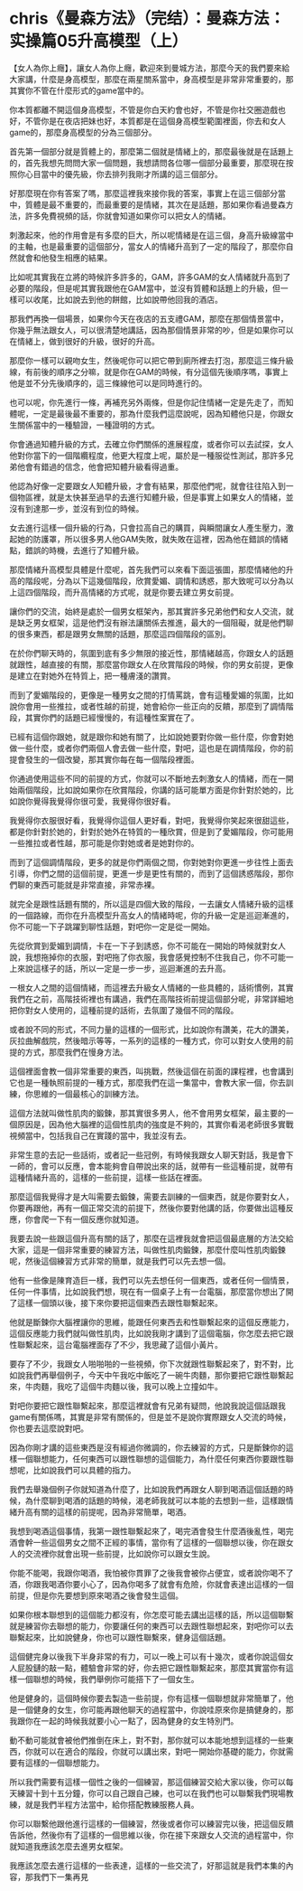 # chris《曼森方法》（完结）：曼森方法：实操篇05升高模型（上）

【女人為你上癮】，讓女人為你上癮，歡迎來到曼城方法，那麼今天的我們要來給大家講，什麼是身高模型，那麼在兩星關系當中，身高模型是非常非常重要的，那其實你不管在什麼形式的game當中的。

你本質都離不開這個身高模型，不管是你白天約會也好，不管是你社交圈遊戲也好，不管你是在夜店把妹也好，本質都是在這個身高模型範圍裡面，你去和女人game的，那麼身高模型的分為三個部分。

首先第一個部分就是質體上的，那麼第二個就是情緒上的，那麼最後就是在話題上的，首先我想先問問大家一個問題，我想請問各位哪一個部分最重要，那麼現在按照你心目當中的優先級，你去排列我剛才所講的這三個部分。

好那麼現在你有答案了嗎，那麼這裡我來接你我的答案，事實上在這三個部分當中，質體是最不重要的，而最重要的是情緒，其次在是話題，那如果你看過曼森方法，許多免費視頻的話，你就會知道如果你可以把女人的情緒。

刺激起來，他的作用會是有多麼的巨大，所以呢情緒是在這三個，身高升級線當中的主軸，也是最重要的這個部分，當女人的情緒升高到了一定的階段了，那麼你自然就會和他發生相應的結果。

比如呢其實我在立將的時候許多許多的，GAM，許多GAM的女人情緒就升高到了必要的階段，但是呢其實我跟他在GAM當中，並沒有質體和話題上的升級，但一樣可以收尾，比如說去到他的餅館，比如說帶他回我的酒店。

那我們再換一個場景，如果你今天在夜店的五支禮GAM，那麼在那個情景當中，你幾乎無法跟女人，可以很清楚地講話，因為那個情景非常的吵，但是如果你可以在情緒上，做到很好的升級，很好的升高。

那麼你一樣可以親吻女生，然後呢你可以把它帶到廁所裡去打泡，那麼這三條升級線，有前後的順序之分嘛，就是你在GAM的時候，有分這個先後順序嗎，事實上他是並不分先後順序的，這三條線他可以是同時進行的。

也可以呢，你先進行一條，再補充另外兩條，但是你記住情緒一定是先走了，而知體呢，一定是最後最不重要的，那為什麼我們這麼說呢，因為知體他只是，你跟女生關係當中的一種驗證，一種證明的方式。

你會通過知體升級的方式，去確立你們關係的進展程度，或者你可以去試探，女人他對你當下的一個階纜程度，他更大程度上呢，屬於是一種服從性測試，那許多兄弟他會有錯過的信念，他會把知體升級看得過重。

他認為好像一定要跟女人知體升級，才會有結果，那麼他們呢，就會往往陷入到一個物區裡，就是太快甚至過早的去進行知體升級，但是事實上如果女人的情緒，並沒有到達那一步，並沒有到位的時候。

女去進行這樣一個升級的行為，只會拉高自己的購買，與瞬間讓女人產生壓力，激起她的防護罩，所以很多男人他GAM失敗，就失敗在這裡，因為他在錯誤的情緒點，錯誤的時機，去進行了知體升級。

那麼情緒升高模型具體是什麼呢，首先我們可以來看下面這張圖，那麼情緒他的升高的階段呢，分為以下這幾個階段，欣賞愛媚、調情和誘惑，那大致呢可以分為以上這四個階段，而升高情緒的方式呢，就是你要去建立男女前提。

讓你們的交流，始終是處於一個男女框架內，那其實許多兄弟他們和女人交流，就是缺乏男女框架，這是他們沒有辦法讓關係去推進，最大的一個阻礙，就是他們聊的很多東西，都是跟男女無關的話題，那麼這四個階段的區別。

在於你們聊天時的，氛圍到底有多少無限的接近性，那情緒越高，你跟女人的話題就跟性，越直接的有關，那麼當你跟女人在欣賞階段的時候，你的男女前提，更像是建立在對她外在特質上，把一種膚淺的讚賞。

而到了愛媚階段的，更像是一種男女之間的打情罵跳，會有這種愛媚的氛圍，比如說你會用一些推拉，或者性越的前提，她會給你一些正向的反饋，那麼到了調情階段，其實你們的話題已經慢慢的，有這種性案實在了。

已經有這個你跟她，就是跟你和她有關了，比如說她要對你做一些什麼，你會對她做一些什麼，或者你們兩個人會去做一些什麼，對吧，這也是在調情階段，你的前提會發生的一個改變，那其實你每在每一個階段裡面。

你通過使用這些不同的前提的方式，你就可以不斷地去刺激女人的情緒，而在一開始兩個階段，比如說如果你在欣賞階段，你講的話可能單方面是你針對於她的，比如說你覺得我覺得你很可愛，我覺得你很好看。

我覺得你衣服很好看，我覺得你這個人更好看，對吧，我覺得你笑起來很甜這些，都是你針對於她的，針對於她外在特質的一種欣賞，但是到了愛媚階段，你可能用一些推拉或者性越，那可能是你對她或者是她對你的。

而到了這個調情階段，更多的就是你們兩個之間，你對她對你更進一步往性上面去引導，你們之間的這個前提，更進一步是更性有關的，而到了這個誘惑階段，那你們聊的東西可能就是非常直接，非常赤裸。

就完全是跟性話題有關的，所以這是四個大致的階段，一去讓女人情緒升級的這樣的一個路線，而你在升高模型升高女人的情緒時呢，你的升級一定是巡迴漸進的，你不可能一下子跳躍到聊性話題，對吧你一定是從一開始。

先從欣賞到愛媚到調情，卡在一下子到誘惑，你不可能在一開始的時候就對女人說，我想拖掉你的衣服，對吧拖了你衣服，我會感覺控制不住我自己，你不可能一上來說這樣子的話，所以一定是一步一步，巡迴漸進的去升高。

一根女人之間的這個情緒，而這裡去升級女人情緒的一些具體的，話術慣例，其實我們在之前，高階技術裡也有講過，我們在高階技術前提這個部分呢，非常詳細地把你對女人使用的，這種前提的話術，去氛圍了幾個不同的階段。

或者說不同的形式，不同力量的這樣的一個形式，比如說你有讚美，花大的讚美，灰拉曲解戲院，然後暗示等等，一系列的這樣的一種方式，你可以對女人使用的前提的方式，那麼我們在慢身方法。

這個裡面會教一個非常重要的東西，叫挑戰，然後這個在前面的課程裡，也會講到它也是一種執照前提的一種方式，那麼我們在這一集當中，會教大家一個，你去訓練，你思維的一個最核心的訓練方法。

這個方法就叫做性肌肉的鍛鍊，那其實很多男人，他不會用男女框架，最主要的一個原因是，因為他大腦裡的這個性肌肉的強度是不夠的，其實你看渴老師很多實戰視頻當中，包括我自己在實踐的當中，我並沒有去。

非常生意的去記一些話術，或者記一些冠例，有時候我跟女人聊天對話，我是會下一師的，會可以反應，會本能夠會自帶說出來的話，就帶有一些這種前提，就帶有這種情緒升高的，這樣的一些前提，這樣一些話在裡面。

那麼這個我覺得才是大叫需要去鍛鍊，需要去訓練的一個東西，就是你要對女人，你要再跟他，再有一個正常交流的前提下，然後你要對他講的話，你要做出這種反應，你會爬一下有一個反應你就知道。

我要去說一些跟這個升高有關的話了，那麼在這裡我就會把這個最底層的方法交給大家，這是一個非常重要的練習方法，叫做性肌肉鍛鍊，那麼什麼叫性肌肉鍛鍊呢，然後這個練習方式非常的簡單，就是我們可以先去想一個。

他有一些像是陳育造巨一樣，我們可以先去想任何一個東西，或者任何一個情景，任何一件事情，比如說我們想，現在有一個桌子上有一台電腦，那麼當你想出了開了這樣一個頭以後，接下來你要把這個東西去跟性聯繫起來。

他就是斷鍊你大腦裡讓你的思維，能跟任何東西去和性聯繫起來的這個反應能力，這個反應能力我們就叫做性肌肉，比如說我剛才講到了這個電腦，你怎麼去把它跟性聯繫起來，這台電腦裡面存了不少，我思藏了這個小黃片。

要存了不少，我跟女人啪啪啪的一些視頻，你下次就跟性聯繫起來了，對不對，比如說我們再舉個例子，今天中午我吃中飯吃了一碗牛肉麵，那你要把它跟性聯繫起來，牛肉麵，我吃了這個牛肉麵以後，我可以晚上立撞如牛。

對吧你要把它跟性聯繫起來，那麼這裡就會有兄弟有疑問，他說我說這個話跟我game有關係嗎，其實是非常有關係的，但是並不是說你實際跟女人交流的時候，你也要去這麼說對吧。

因為你剛才講的這些東西是沒有經過你微調的，你去練習的方式，只是斷鍊你的這樣一個聯想能力，任何東西可以跟性聯想的這個能力，為什麼任何東西你要跟性聯想呢，比如說我們可以具體的指力。

我們去舉幾個例子你就知道為什麼了，比如說我們再跟女人聊到喝酒這個話題的時候，為什麼聊到喝酒的話題的時候，渴老師我就可以本能的去想到一些，這樣跟情緒升高有關的這樣的前提呢，因為非常簡單，喝酒。

我想到喝酒這個事情，我第一跟性聯繫起來了，喝完酒會發生什麼酒後亂性，喝完酒會幹一些這個男女之間不正經的事情，當你有了這樣的一個聯想以後，你在跟女人的交流裡你就會出現一些前提，比如說你可以跟女生說。

你能不能喝，我跟你喝酒，我怕被你貫罪了之後我會被你占便宜，或者說你喝不了酒，你跟我喝酒你要小心了，因為你喝多了就會有危險，你就會表達出這樣的一個前提，但是你先要想到原來喝酒之後會發生這個。

如果你根本聯想到的這個能力都沒有，你怎麼可能去講出這樣的話，所以這個聯繫就是練習你去聯想的能力，你要讓任何的東西可以去跟性聯想起來，對吧你可以去聯繫起來，比如說健身，你也可以跟性聯繫來，健身這個話題。

這個健完身以後我下半身非常的有力，可以一晚上可以有十幾次，或者你說這個女人屁股鏈的敲一點，體驗會非常的好，你去把它跟性聯繫起來，那麼其實當你有這樣一個聯想的時候，我們舉例你可能搭下了一個女生。

他是健身的，這個時候你要去製造一些前提，你有這樣一個聯想就非常簡單了，他是一個健身的女生，你可能再跟他聊天的過程當中，你說哇原來你是搞健身的，那我跟你在一起的時候我就要小心一點了，因為健身的女生特別門。

動不動可能就會被他們推倒在床上，對不對，那你就可以本能地想到這樣的一些東西，你就可以在適合的階段，你就可以講出來，對吧一開始你基礎的能力，你就需要有這樣的一個聯想能力。

所以我們需要有這樣一個性之後的一個練習，那這個練習交給大家以後，你可以每天練習十到十五分鐘，你可以自己跟自己練，也可以在我們也可以聯繫我們現場教練，就是我們半程方法當中，給你搭配教練服務人員。

你可以聯繫他跟他進行這樣的一個練習，然後或者你可以練習完以後，把這個反饋告訴他，然後你有了這樣的一個思維以後，你在接下來跟女人交流的過程當中，你就知道我應該怎麼去進男女框架。

我應該怎麼去進行這樣的一些表達，這樣的一些交流了，好那這就是我們本集的內容，那我們下一集再見